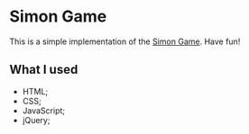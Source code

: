 # Simon Game

This is a simple implementation of the [Simon Game](https://en.wikipedia.org/wiki/Simon_(game)). Have fun!

## What I used

* HTML;
* CSS;
* JavaScript;
* jQuery;
